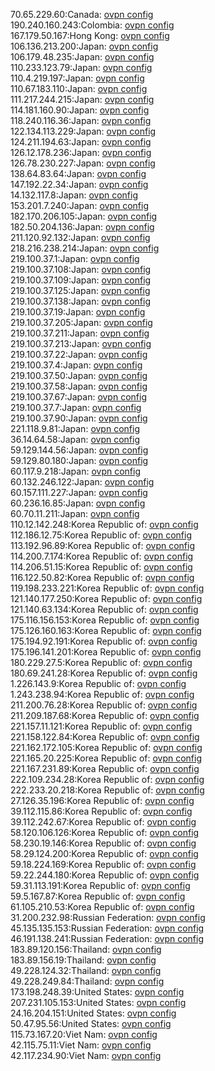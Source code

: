 70.65.229.60:Canada: [ovpn config](vpn/70_65_229_60.ovpn)  
190.240.160.243:Colombia: [ovpn config](vpn/190_240_160_243.ovpn)  
167.179.50.167:Hong Kong: [ovpn config](vpn/167_179_50_167.ovpn)  
106.136.213.200:Japan: [ovpn config](vpn/106_136_213_200.ovpn)  
106.179.48.235:Japan: [ovpn config](vpn/106_179_48_235.ovpn)  
110.233.123.79:Japan: [ovpn config](vpn/110_233_123_79.ovpn)  
110.4.219.197:Japan: [ovpn config](vpn/110_4_219_197.ovpn)  
110.67.183.110:Japan: [ovpn config](vpn/110_67_183_110.ovpn)  
111.217.244.215:Japan: [ovpn config](vpn/111_217_244_215.ovpn)  
114.181.160.90:Japan: [ovpn config](vpn/114_181_160_90.ovpn)  
118.240.116.36:Japan: [ovpn config](vpn/118_240_116_36.ovpn)  
122.134.113.229:Japan: [ovpn config](vpn/122_134_113_229.ovpn)  
124.211.194.63:Japan: [ovpn config](vpn/124_211_194_63.ovpn)  
126.12.178.236:Japan: [ovpn config](vpn/126_12_178_236.ovpn)  
126.78.230.227:Japan: [ovpn config](vpn/126_78_230_227.ovpn)  
138.64.83.64:Japan: [ovpn config](vpn/138_64_83_64.ovpn)  
147.192.22.34:Japan: [ovpn config](vpn/147_192_22_34.ovpn)  
14.132.117.8:Japan: [ovpn config](vpn/14_132_117_8.ovpn)  
153.201.7.240:Japan: [ovpn config](vpn/153_201_7_240.ovpn)  
182.170.206.105:Japan: [ovpn config](vpn/182_170_206_105.ovpn)  
182.50.204.136:Japan: [ovpn config](vpn/182_50_204_136.ovpn)  
211.120.92.132:Japan: [ovpn config](vpn/211_120_92_132.ovpn)  
218.216.238.214:Japan: [ovpn config](vpn/218_216_238_214.ovpn)  
219.100.37.1:Japan: [ovpn config](vpn/219_100_37_1.ovpn)  
219.100.37.108:Japan: [ovpn config](vpn/219_100_37_108.ovpn)  
219.100.37.109:Japan: [ovpn config](vpn/219_100_37_109.ovpn)  
219.100.37.125:Japan: [ovpn config](vpn/219_100_37_125.ovpn)  
219.100.37.138:Japan: [ovpn config](vpn/219_100_37_138.ovpn)  
219.100.37.19:Japan: [ovpn config](vpn/219_100_37_19.ovpn)  
219.100.37.205:Japan: [ovpn config](vpn/219_100_37_205.ovpn)  
219.100.37.211:Japan: [ovpn config](vpn/219_100_37_211.ovpn)  
219.100.37.213:Japan: [ovpn config](vpn/219_100_37_213.ovpn)  
219.100.37.22:Japan: [ovpn config](vpn/219_100_37_22.ovpn)  
219.100.37.4:Japan: [ovpn config](vpn/219_100_37_4.ovpn)  
219.100.37.50:Japan: [ovpn config](vpn/219_100_37_50.ovpn)  
219.100.37.58:Japan: [ovpn config](vpn/219_100_37_58.ovpn)  
219.100.37.67:Japan: [ovpn config](vpn/219_100_37_67.ovpn)  
219.100.37.7:Japan: [ovpn config](vpn/219_100_37_7.ovpn)  
219.100.37.90:Japan: [ovpn config](vpn/219_100_37_90.ovpn)  
221.118.9.81:Japan: [ovpn config](vpn/221_118_9_81.ovpn)  
36.14.64.58:Japan: [ovpn config](vpn/36_14_64_58.ovpn)  
59.129.144.56:Japan: [ovpn config](vpn/59_129_144_56.ovpn)  
59.129.80.180:Japan: [ovpn config](vpn/59_129_80_180.ovpn)  
60.117.9.218:Japan: [ovpn config](vpn/60_117_9_218.ovpn)  
60.132.246.122:Japan: [ovpn config](vpn/60_132_246_122.ovpn)  
60.157.111.227:Japan: [ovpn config](vpn/60_157_111_227.ovpn)  
60.236.16.85:Japan: [ovpn config](vpn/60_236_16_85.ovpn)  
60.70.11.211:Japan: [ovpn config](vpn/60_70_11_211.ovpn)  
110.12.142.248:Korea Republic of: [ovpn config](vpn/110_12_142_248.ovpn)  
112.186.12.75:Korea Republic of: [ovpn config](vpn/112_186_12_75.ovpn)  
113.192.96.89:Korea Republic of: [ovpn config](vpn/113_192_96_89.ovpn)  
114.200.7.174:Korea Republic of: [ovpn config](vpn/114_200_7_174.ovpn)  
114.206.51.15:Korea Republic of: [ovpn config](vpn/114_206_51_15.ovpn)  
116.122.50.82:Korea Republic of: [ovpn config](vpn/116_122_50_82.ovpn)  
119.198.233.221:Korea Republic of: [ovpn config](vpn/119_198_233_221.ovpn)  
121.140.177.250:Korea Republic of: [ovpn config](vpn/121_140_177_250.ovpn)  
121.140.63.134:Korea Republic of: [ovpn config](vpn/121_140_63_134.ovpn)  
175.116.156.153:Korea Republic of: [ovpn config](vpn/175_116_156_153.ovpn)  
175.126.160.163:Korea Republic of: [ovpn config](vpn/175_126_160_163.ovpn)  
175.194.92.191:Korea Republic of: [ovpn config](vpn/175_194_92_191.ovpn)  
175.196.141.201:Korea Republic of: [ovpn config](vpn/175_196_141_201.ovpn)  
180.229.27.5:Korea Republic of: [ovpn config](vpn/180_229_27_5.ovpn)  
180.69.241.28:Korea Republic of: [ovpn config](vpn/180_69_241_28.ovpn)  
1.226.143.9:Korea Republic of: [ovpn config](vpn/1_226_143_9.ovpn)  
1.243.238.94:Korea Republic of: [ovpn config](vpn/1_243_238_94.ovpn)  
211.200.76.28:Korea Republic of: [ovpn config](vpn/211_200_76_28.ovpn)  
211.209.187.68:Korea Republic of: [ovpn config](vpn/211_209_187_68.ovpn)  
221.157.11.121:Korea Republic of: [ovpn config](vpn/221_157_11_121.ovpn)  
221.158.122.84:Korea Republic of: [ovpn config](vpn/221_158_122_84.ovpn)  
221.162.172.105:Korea Republic of: [ovpn config](vpn/221_162_172_105.ovpn)  
221.165.20.225:Korea Republic of: [ovpn config](vpn/221_165_20_225.ovpn)  
221.167.231.89:Korea Republic of: [ovpn config](vpn/221_167_231_89.ovpn)  
222.109.234.28:Korea Republic of: [ovpn config](vpn/222_109_234_28.ovpn)  
222.233.20.218:Korea Republic of: [ovpn config](vpn/222_233_20_218.ovpn)  
27.126.35.196:Korea Republic of: [ovpn config](vpn/27_126_35_196.ovpn)  
39.112.115.86:Korea Republic of: [ovpn config](vpn/39_112_115_86.ovpn)  
39.112.242.67:Korea Republic of: [ovpn config](vpn/39_112_242_67.ovpn)  
58.120.106.126:Korea Republic of: [ovpn config](vpn/58_120_106_126.ovpn)  
58.230.19.146:Korea Republic of: [ovpn config](vpn/58_230_19_146.ovpn)  
58.29.124.200:Korea Republic of: [ovpn config](vpn/58_29_124_200.ovpn)  
59.18.224.169:Korea Republic of: [ovpn config](vpn/59_18_224_169.ovpn)  
59.22.244.180:Korea Republic of: [ovpn config](vpn/59_22_244_180.ovpn)  
59.31.113.191:Korea Republic of: [ovpn config](vpn/59_31_113_191.ovpn)  
59.5.167.87:Korea Republic of: [ovpn config](vpn/59_5_167_87.ovpn)  
61.105.210.53:Korea Republic of: [ovpn config](vpn/61_105_210_53.ovpn)  
31.200.232.98:Russian Federation: [ovpn config](vpn/31_200_232_98.ovpn)  
45.135.135.153:Russian Federation: [ovpn config](vpn/45_135_135_153.ovpn)  
46.191.138.241:Russian Federation: [ovpn config](vpn/46_191_138_241.ovpn)  
183.89.120.156:Thailand: [ovpn config](vpn/183_89_120_156.ovpn)  
183.89.156.19:Thailand: [ovpn config](vpn/183_89_156_19.ovpn)  
49.228.124.32:Thailand: [ovpn config](vpn/49_228_124_32.ovpn)  
49.228.249.84:Thailand: [ovpn config](vpn/49_228_249_84.ovpn)  
173.198.248.39:United States: [ovpn config](vpn/173_198_248_39.ovpn)  
207.231.105.153:United States: [ovpn config](vpn/207_231_105_153.ovpn)  
24.16.204.151:United States: [ovpn config](vpn/24_16_204_151.ovpn)  
50.47.95.56:United States: [ovpn config](vpn/50_47_95_56.ovpn)  
115.73.167.20:Viet Nam: [ovpn config](vpn/115_73_167_20.ovpn)  
42.115.75.11:Viet Nam: [ovpn config](vpn/42_115_75_11.ovpn)  
42.117.234.90:Viet Nam: [ovpn config](vpn/42_117_234_90.ovpn)  
